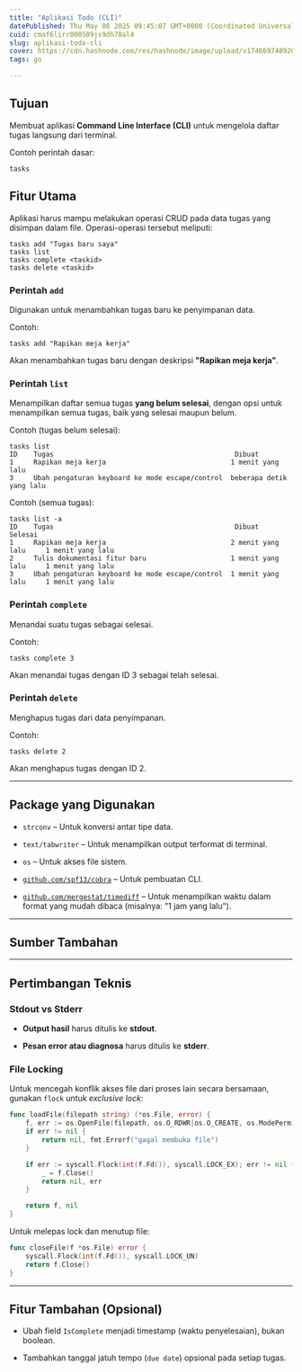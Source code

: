 ```yaml
---
title: "Aplikasi Todo (CLI)"
datePublished: Thu May 08 2025 09:45:07 GMT+0000 (Coordinated Universal Time)
cuid: cmaf6lirr000509js9dh78al4
slug: aplikasi-todo-cli
cover: https://cdn.hashnode.com/res/hashnode/image/upload/v1746697489206/f61d6748-6271-435c-a4b7-37ecd05e9d4f.png
tags: go

---
```


## Tujuan

Membuat aplikasi **Command Line Interface (CLI)** untuk mengelola daftar tugas langsung dari terminal.

Contoh perintah dasar:

```plaintext
tasks
```

## Fitur Utama

Aplikasi harus mampu melakukan operasi CRUD pada data tugas yang disimpan dalam file. Operasi-operasi tersebut meliputi:

```plaintext
tasks add "Tugas baru saya"
tasks list
tasks complete <taskid>
tasks delete <taskid>
```

### Perintah `add`

Digunakan untuk menambahkan tugas baru ke penyimpanan data.

Contoh:

```plaintext
tasks add "Rapikan meja kerja"
```

Akan menambahkan tugas baru dengan deskripsi **"Rapikan meja kerja"**.

### Perintah `list`

Menampilkan daftar semua tugas **yang belum selesai**, dengan opsi untuk menampilkan semua tugas, baik yang selesai maupun belum.

Contoh (tugas belum selesai):

```plaintext
tasks list
ID    Tugas                                             Dibuat
1     Rapikan meja kerja                               1 menit yang lalu
3     Ubah pengaturan keyboard ke mode escape/control  beberapa detik yang lalu
```

Contoh (semua tugas):

```plaintext
tasks list -a
ID    Tugas                                             Dibuat                Selesai
1     Rapikan meja kerja                               2 menit yang lalu     1 menit yang lalu
2     Tulis dokumentasi fitur baru                     1 menit yang lalu     1 menit yang lalu
3     Ubah pengaturan keyboard ke mode escape/control  1 menit yang lalu     1 menit yang lalu
```

### Perintah `complete`

Menandai suatu tugas sebagai selesai.

Contoh:

```plaintext
tasks complete 3
```

Akan menandai tugas dengan ID 3 sebagai telah selesai.

### Perintah `delete`

Menghapus tugas dari data penyimpanan.

Contoh:

```plaintext
tasks delete 2
```

Akan menghapus tugas dengan ID 2.

---

## Package yang Digunakan

* `strconv` – Untuk konversi antar tipe data.
    
* `text/tabwriter` – Untuk menampilkan output terformat di terminal.
    
* `os` – Untuk akses file sistem.
    
* [`github.com/spf13/cobra`](http://github.com/spf13/cobra) – Untuk pembuatan CLI.
    
* [`github.com/mergestat/timediff`](http://github.com/mergestat/timediff) – Untuk menampilkan waktu dalam format yang mudah dibaca (misalnya: "1 jam yang lalu").
    

---

## Sumber Tambahan

---

## Pertimbangan Teknis

### Stdout vs Stderr

* **Output hasil** harus ditulis ke **stdout**.
    
* **Pesan error atau diagnosa** harus ditulis ke **stderr**.
    

### File Locking

Untuk mencegah konflik akses file dari proses lain secara bersamaan, gunakan `flock` untuk *exclusive lock*:

```go
func loadFile(filepath string) (*os.File, error) {
	f, err := os.OpenFile(filepath, os.O_RDWR|os.O_CREATE, os.ModePerm)
	if err != nil {
		return nil, fmt.Errorf("gagal membuka file")
	}

	if err := syscall.Flock(int(f.Fd()), syscall.LOCK_EX); err != nil {
		_ = f.Close()
		return nil, err
	}

	return f, nil
}
```

Untuk melepas lock dan menutup file:

```go
func closeFile(f *os.File) error {
	syscall.Flock(int(f.Fd()), syscall.LOCK_UN)
	return f.Close()
}
```

---

## Fitur Tambahan (Opsional)

* Ubah field `IsComplete` menjadi timestamp (waktu penyelesaian), bukan boolean.
    
* Tambahkan tanggal jatuh tempo (`due date`) opsional pada setiap tugas.